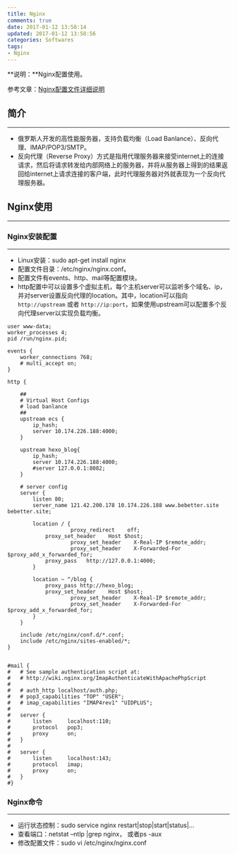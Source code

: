 ```yaml
---
title: Nginx
comments: true
date: 2017-01-12 13:58:14
updated: 2017-01-12 13:58:56
categories: Softwares
tags:
- Nginx
---
```


**说明：**Nginx配置使用。
<!-- more -->


参考文章：[Nginx配置文件详细说明](http://www.cnblogs.com/xiaogangqq123/archive/2011/03/02/1969006.html)

## 简介
---
* 俄罗斯人开发的高性能服务器，支持负载均衡（Load Banlance）、反向代理、IMAP/POP3/SMTP。
* 反向代理（Reverse Proxy）方式是指用代理服务器来接受internet上的连接请求，然后将请求转发给内部网络上的服务器，并将从服务器上得到的结果返回给internet上请求连接的客户端，此时代理服务器对外就表现为一个反向代理服务器。


## Nginx使用
---
### Nginx安装配置
---
* Linux安装：sudo apt-get install nginx
* 配置文件目录：/etc/nginx/nginx.conf。
* 配置文件有events、http、mail等配置模块。
* http配置中可以设置多个虚拟主机，每个主机server可以监听多个域名、ip，并对server设置反向代理的location。其中，location可以指向 `http://upstream` 或者 `http://ip:port`，如果使用upstream可以配置多个反向代理server以实现负载均衡。

```
user www-data;
worker_processes 4;
pid /run/nginx.pid;

events {
	worker_connections 768;
	# multi_accept on;
}

http {

	##
	# Virtual Host Configs
	# load banlance
	##
	upstream ecs {
		ip_hash;
		server 10.174.226.188:4000;
	}

	upstream hexo_blog{
		ip_hash;
		server 10.174.226.188:4000;
		#server 127.0.0.1:8082;
	}

	# server config
	server {
		listen 80;
		server_name 121.42.200.178 10.174.226.188 www.bebetter.site bebetter.site;
	
		location / {
        	        proxy_redirect    off;
			proxy_set_header    Host $host;
	                proxy_set_header    X-Real-IP $remote_addr;
        	        proxy_set_header    X-Forwarded-For $proxy_add_x_forwarded_for;
			proxy_pass   http://127.0.0.1:4000;
		}

		location ~ ^/blog {
			proxy_pass http://hexo_blog;
			proxy_set_header    Host $host;
	                proxy_set_header    X-Real-IP $remote_addr;
        	        proxy_set_header    X-Forwarded-For $proxy_add_x_forwarded_for;
		}
	}

	include /etc/nginx/conf.d/*.conf;
	include /etc/nginx/sites-enabled/*;
}


#mail {
#	# See sample authentication script at:
#	# http://wiki.nginx.org/ImapAuthenticateWithApachePhpScript
# 
#	# auth_http localhost/auth.php;
#	# pop3_capabilities "TOP" "USER";
#	# imap_capabilities "IMAP4rev1" "UIDPLUS";
# 
#	server {
#		listen     localhost:110;
#		protocol   pop3;
#		proxy      on;
#	}
# 
#	server {
#		listen     localhost:143;
#		protocol   imap;
#		proxy      on;
#	}
#}
```

### Nginx命令
---
* 运行状态控制：sudo service nginx restart|stop|start|status|…
* 查看端口：netstat –ntlp |grep nginx， 或者ps -aux
* 修改配置文件：sudo vi /etc/nginx/nginx.conf
